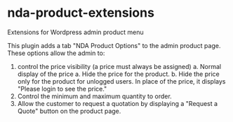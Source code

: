 # nda-product-extensions
 Extensions for Wordpress admin product menu

 This plugin adds a tab "NDA Product Options" to the admin product page. These options allow the admin to:
 1. control the price visibility (a price must always be assigned)
    a. Normal display of the price
    a. Hide the price for the product.
    b. Hide the price only for the product for unlogged users. In place of the price, it displays "Please login to see the price."
 2. Control the minimum and maximum quantity to order.
 3. Allow the customer to request a quotation by displaying a "Request a Quote" button on the product page.
    
